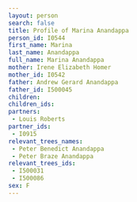 ```yaml
---
layout: person
search: false
title: Profile of Marina Anandappa
person_id: I0544
first_name: Marina
last_name: Anandappa
full_name: Marina Anandappa
mother: Irene Elizabeth Homer
mother_id: I0542
father: Andrew Gerard Anandappa
father_id: I500045
children:
children_ids:
partners:
 - Louis Roberts
partner_ids:
 - I0915
relevant_trees_names:
 - Peter Benedict Anandappa
 - Peter Braze Anandappa
relevant_trees_ids:
 - I500031
 - I500086
sex: F
---
```


